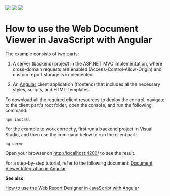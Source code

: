 <!-- default badges list -->
![](https://img.shields.io/endpoint?url=https://codecentral.devexpress.com/api/v1/VersionRange/128596817/19.1.2%2B)
[![](https://img.shields.io/badge/Open_in_DevExpress_Support_Center-FF7200?style=flat-square&logo=DevExpress&logoColor=white)](https://supportcenter.devexpress.com/ticket/details/T566419)
[![](https://img.shields.io/badge/📖_How_to_use_DevExpress_Examples-e9f6fc?style=flat-square)](https://docs.devexpress.com/GeneralInformation/403183)
<!-- default badges end -->
# How to use the Web Document Viewer in JavaScript with Angular

The example consists of two parts: 

1. A server (backend) project in the ASP.NET MVC implementation, where cross-domain requests are enabled (Access-Control-Allow-Origin) and custom report storage is implemented.

2. An <a href="https://angular.io/">Angular</a> client application (frontend) that includes all the necessary styles, scripts, and HTML-templates. 

To download all the required client resources to deploy the control, navigate to the client part's root folder, open the console, and run the following command:

```npm install```

For the example to work correctly, first run a backend project in Visual Studio, and then use the command below to run the client part:

```ng serve```

Open your browser on <a href="http://localhost:4200/">http://localhost:4200/</a> to see the result.

For a step-by-step tutorial, refer to the following document: <a href="https://docs.devexpress.com/XtraReports/119430/create-end-user-reporting-applications/web-reporting/javascript-reporting/document-viewer/integration-examples/document-viewer-integration-in-angular">Document Viewer Integration in Angular</a>.

**See also**:

<a href="https://github.com/DevExpress-Examples/how-to-use-the-web-report-designer-in-javascript-with-angular-t566422">How to use the Web Report Designer in JavaScript with Angular</a>

